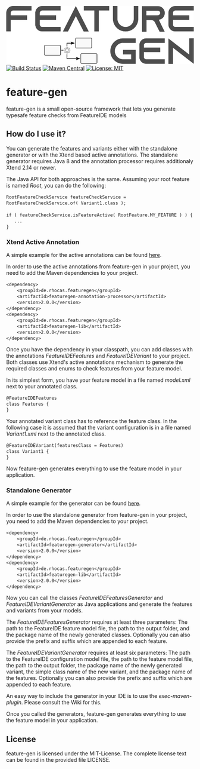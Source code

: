![logo](https://github.com/nils-christian/feature-gen/blob/master/logo/feature-gen-logo.png)
[![Build Status](https://travis-ci.org/nils-christian/feature-gen.svg?branch=master)](https://travis-ci.org/nils-christian/feature-gen)
[![Maven Central](https://maven-badges.herokuapp.com/maven-central/de.rhocas.featuregen/featuregen/badge.svg)](https://maven-badges.herokuapp.com/maven-central/de.rhocas.featuregen/featuregen)
[![License: MIT](https://img.shields.io/badge/License-MIT-yellow.svg)](https://opensource.org/licenses/MIT)

# feature-gen
feature-gen is a small open-source framework that lets you generate typesafe feature checks from FeatureIDE models

## How do I use it?
You can generate the features and variants either with the standalone generator or with the Xtend based active annotations. The standalone generator requires Java 8 and the annotation processor requires additionaly Xtend 2.14 or newer. 

The Java API for both approaches is the same. Assuming your root feature is named *Root*, you can do the following:

	RootFeatureCheckService featureCheckService = RootFeatureCheckService.of( Variant1.class );

	if ( featureCheckService.isFeatureActive( RootFeature.MY_FEATURE ) ) {
	   ...
	}
	
### Xtend Active Annotation

A simple example for the active annotations can be found [here](https://github.com/nils-christian/feature-gen-examples/tree/master/featuregen-examples-annotation-processor).

In order to use the active annotations from feature-gen in your project, you need to add the Maven dependencies to your project.

	<dependency>
		<groupId>de.rhocas.featuregen</groupId>
		<artifactId>featuregen-annotation-processor</artifactId>
		<version>2.0.0</version>
	</dependency>
	<dependency>
		<groupId>de.rhocas.featuregen</groupId>
		<artifactId>featuregen-lib</artifactId>
		<version>2.0.0</version>
	</dependency>
  
Once you have the dependency in your classpath, you can add classes with the annotations *FeatureIDEFeatures* and *FeatureIDEVariant* to your project. Both classes use Xtend's active annotations mechanism to generate the required classes and enums to check features from your feature model.

In its simplest form, you have your feature model in a file named *model.xml* next to your annotated class.

	@FeatureIDEFeatures
	class Features {   
	}
	
Your annotated variant class has to reference the feature class. In the following case it is assumed that the variant configuration is in a file named *Variant1.xml* next to the annotated class.

	@FeatureIDEVariant(featuresClass = Features)
	class Variant1 { 
	}
	
Now feature-gen generates everything to use the feature model in your application.

### Standalone Generator

A simple example for the generator can be found [here](https://github.com/nils-christian/feature-gen-examples/tree/master/featuregen-examples-generator).

In order to use the standalone generator from feature-gen in your project, you need to add the Maven dependencies to your project.

	<dependency>
		<groupId>de.rhocas.featuregen</groupId>
		<artifactId>featuregen-generator</artifactId>
		<version>2.0.0</version>
	</dependency>
	<dependency>
		<groupId>de.rhocas.featuregen</groupId>
		<artifactId>featuregen-lib</artifactId>
		<version>2.0.0</version>
	</dependency>
	
Now you can call the classes *FeatureIDEFeaturesGenerator* and *FeatureIDEVariantGenerator* as Java applications and generate the features and variants from your models. 

The *FeatureIDEFeaturesGenerator* requires at least three parameters: The path to the FeatureIDE feature model file, the path to the output folder, and the package name of the newly generated classes. Optionally you can also provide the prefix and suffix which are appended to each feature.

The *FeatureIDEVariantGenerator* requires at least six parameters: The path to the FeatureIDE configuration model file, the path to the feature model file, the path to the output folder, the package name of the newly generated variant, the simple class name of the new variant, and the package name of the features. Optionally you can also provide the prefix and suffix which are appended to each feature.

An easy way to include the generator in your IDE is to use the *exec-maven-plugin*. Please consult the Wiki for this.

Once you called the generators, feature-gen generates everything to use the feature model in your application. 
	
## License

feature-gen is licensed under the MIT-License. The complete license text can be found in the provided file LICENSE.
